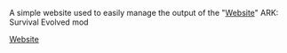 A simple website used to easily manage the output of the "[Website](https://steamcommunity.com/sharedfiles/filedetails/?id=2100040774)" ARK: Survival Evolved mod

[Website](https://kronogenics.github.io/ARKEngramFilter)
